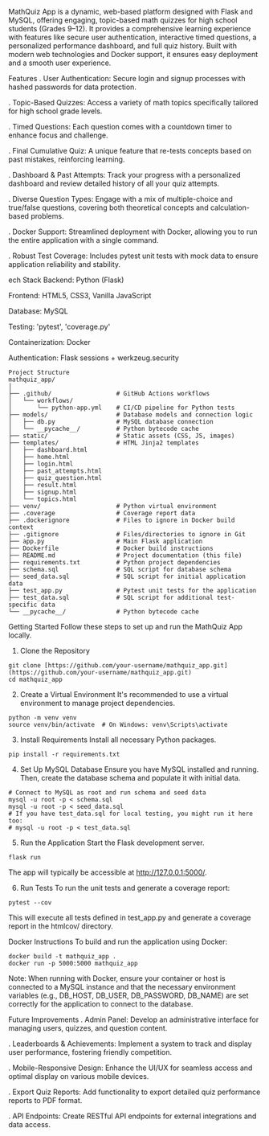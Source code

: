 MathQuiz App is a dynamic, web-based platform designed with Flask and MySQL, offering engaging, topic-based math quizzes for high school students (Grades 9–12). It provides a comprehensive learning experience with features like secure user authentication, interactive timed questions, a personalized performance dashboard, and full quiz history. Built with modern web technologies and Docker support, it ensures easy deployment and a smooth user experience.

 Features
. User Authentication: Secure login and signup processes with hashed passwords for data protection.

. Topic-Based Quizzes: Access a variety of math topics specifically tailored for high school grade levels.

. Timed Questions: Each question comes with a countdown timer to enhance focus and challenge.

. Final Cumulative Quiz: A unique feature that re-tests concepts based on past mistakes, reinforcing learning.

. Dashboard & Past Attempts: Track your progress with a personalized dashboard and review detailed history of all your quiz attempts.

. Diverse Question Types: Engage with a mix of multiple-choice and true/false questions, covering both theoretical concepts and calculation-based problems.

. Docker Support: Streamlined deployment with Docker, allowing you to run the entire application with a single command.

. Robust Test Coverage: Includes pytest unit tests with mock data to ensure application reliability and stability.

ech Stack
Backend: Python (Flask)

Frontend: HTML5, CSS3, Vanilla JavaScript

Database: MySQL

Testing: 'pytest', 'coverage.py'

Containerization: Docker

Authentication: Flask sessions + werkzeug.security

```
Project Structure
mathquiz_app/
│
├── .github/                  # GitHub Actions workflows
│   └── workflows/
│       └── python-app.yml    # CI/CD pipeline for Python tests
├── models/                   # Database models and connection logic
│   ├── db.py                 # MySQL database connection
│   └── __pycache__/          # Python bytecode cache
├── static/                   # Static assets (CSS, JS, images)
├── templates/                # HTML Jinja2 templates
│   ├── dashboard.html
│   ├── home.html
│   ├── login.html
│   ├── past_attempts.html
│   ├── quiz_question.html
│   ├── result.html
│   ├── signup.html
│   └── topics.html
├── venv/                     # Python virtual environment
├── .coverage                 # Coverage report data
├── .dockerignore             # Files to ignore in Docker build context
├── .gitignore                # Files/directories to ignore in Git
├── app.py                    # Main Flask application
├── Dockerfile                # Docker build instructions
├── README.md                 # Project documentation (this file)
├── requirements.txt          # Python project dependencies
├── schema.sql                # SQL script for database schema
├── seed_data.sql             # SQL script for initial application data
├── test_app.py               # Pytest unit tests for the application
├── test_data.sql             # SQL script for additional test-specific data
└── __pycache__/              # Python bytecode cache
```
Getting Started
Follow these steps to set up and run the MathQuiz App locally.

1. Clone the Repository
```
git clone [https://github.com/your-username/mathquiz_app.git](https://github.com/your-username/mathquiz_app.git)
cd mathquiz_app
```
2. Create a Virtual Environment
It's recommended to use a virtual environment to manage project dependencies.
```
python -m venv venv
source venv/bin/activate  # On Windows: venv\Scripts\activate
```
3. Install Requirements
Install all necessary Python packages.
```
pip install -r requirements.txt
```
4. Set Up MySQL Database
Ensure you have MySQL installed and running. Then, create the database schema and populate it with initial data.
```
# Connect to MySQL as root and run schema and seed data
mysql -u root -p < schema.sql
mysql -u root -p < seed_data.sql
# If you have test_data.sql for local testing, you might run it here too:
# mysql -u root -p < test_data.sql
```
5. Run the Application
Start the Flask development server.
```
flask run
```
The app will typically be accessible at http://127.0.0.1:5000/.

6. Run Tests
To run the unit tests and generate a coverage report:
```
pytest --cov
```
This will execute all tests defined in test_app.py and generate a coverage report in the htmlcov/ directory.

Docker Instructions
To build and run the application using Docker:
```
docker build -t mathquiz_app .
docker run -p 5000:5000 mathquiz_app
```
Note: When running with Docker, ensure your container or host is connected to a MySQL instance and that the necessary environment variables (e.g., DB_HOST, DB_USER, DB_PASSWORD, DB_NAME) are set correctly for the application to connect to the database.

Future Improvements
. Admin Panel: Develop an administrative interface for managing users, quizzes, and question content.

. Leaderboards & Achievements: Implement a system to track and display user performance, fostering friendly competition.

. Mobile-Responsive Design: Enhance the UI/UX for seamless access and optimal display on various mobile devices.

. Export Quiz Reports: Add functionality to export detailed quiz performance reports to PDF format.

. API Endpoints: Create RESTful API endpoints for external integrations and data access.

